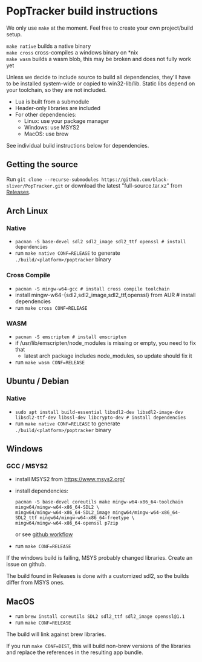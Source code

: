 # PopTracker build instructions

We only use `make` at the moment. Feel free to create your own project/build setup.

`make native` builds a native binary\
`make cross` cross-compiles a windows binary on *nix\
`make wasm` builds a wasm blob, this may be broken and does not fully work yet

Unless we decide to include source to build all dependencies, they'll have to be
installed system-wide or copied to win32-lib/lib. Static libs depend on your
toolchain, so they are not included.

- Lua is built from a submodule
- Header-only libraries are included
- For other dependencies:
    - Linux: use your package manager
    - Windows: use MSYS2
    - MacOS: use brew

See individual build instructions below for dependencies.


## Getting the source

Run `git clone --recurse-submodules https://github.com/black-sliver/PopTracker.git`
or download the latest "full-source.tar.xz" from [Releases](https://github.com/black-sliver/PopTracker/releases).


## Arch Linux

### Native
- `pacman -S base-devel sdl2 sdl2_image sdl2_ttf openssl # install dependencies`
- run `make native CONF=RELEASE` to generate `./build/<platform>/poptracker` binary

### Cross Compile
- `pacman -S mingw-w64-gcc # install cross compile toolchain`
- install mingw-w64-{sdl2,sdl2_image,sdl2_ttf,openssl} from AUR # install dependencies
- run `make cross CONF=RELEASE`

### WASM
- `pacman -S emscripten # install emscripten`
- if /usr/lib/emscripten/node_modules is missing or empty, you need to fix that
    - latest arch package includes node_modules, so update should fix it
- run `make wasm CONF=RELEASE`


## Ubuntu / Debian

### Native
- `sudo apt install build-essential libsdl2-dev libsdl2-image-dev libsdl2-ttf-dev libssl-dev libcrypto-dev # install dependencies`
- run `make native CONF=RELEASE` to generate `./build/<platform>/poptracker` binary


## Windows

### GCC / MSYS2
- install MSYS2 from https://www.msys2.org/
- install dependencies:

  ```
  pacman -S base-devel coreutils make mingw-w64-x86_64-toolchain mingw64/mingw-w64-x86_64-SDL2 \
  mingw64/mingw-w64-x86_64-SDL2_image mingw64/mingw-w64-x86_64-SDL2_ttf mingw64/mingw-w64-x86_64-freetype \
  mingw64/mingw-w64-x86_64-openssl p7zip
  ```

  or see [github workflow](https://github.com/black-sliver/PopTracker/blob/master/.github/workflows/binaries.yaml)
- run `make CONF=RELEASE`

If the windows build is failing, MSYS probably changed libraries. Create an issue on github.

The build found in Releases is done with a customized sdl2, so the builds differ from MSYS ones.


## MacOS

- run `brew install coreutils SDL2 sdl2_ttf sdl2_image openssl@1.1`
- run `make CONF=RELEASE`

The build will link against brew libraries.

If you run `make CONF=DIST`, this will build non-brew versions of the libraries
and replace the references in the resulting app bundle.
